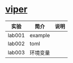 # [viper](https://github.com/spf13/viper)

|实验|简介|说明|
|---|---|---|
|lab001|example| |
|lab002|toml| |
|lab003|环境变量| |